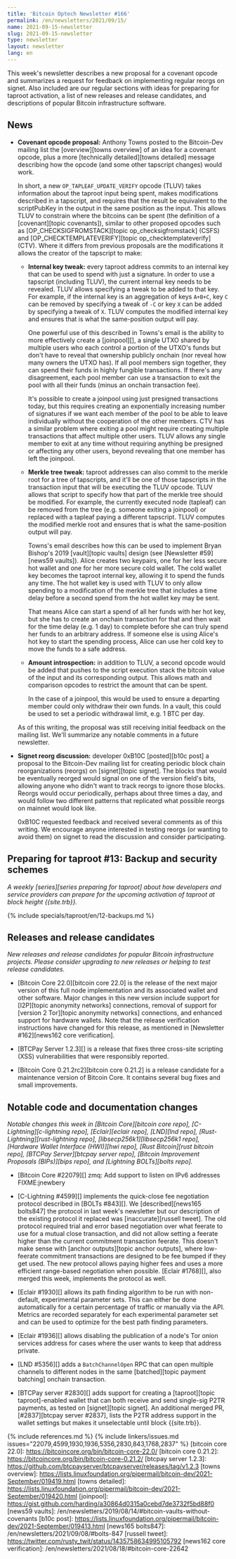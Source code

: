 ```yaml
---
title: 'Bitcoin Optech Newsletter #166'
permalink: /en/newsletters/2021/09/15/
name: 2021-09-15-newsletter
slug: 2021-09-15-newsletter
type: newsletter
layout: newsletter
lang: en
---
```

This week's newsletter describes a new proposal for a covenant opcode
and summarizes a request for feedback on implementing regular reorgs on
signet.  Also included are our regular sections with ideas for preparing
for taproot activation, a list of new releases and release candidates,
and descriptions of popular Bitcoin infrastructure software.

## News

- **Covenant opcode proposal:** Anthony Towns posted to the Bitcoin-Dev
  mailing list the [overview][towns overview] of an idea for a covenant
  opcode, plus a more [technically detailed][towns detailed] message
  describing how the opcode (and some other tapscript changes) would
  work.

    In short, a new `OP_TAPLEAF_UPDATE_VERIFY` opcode (TLUV) takes
    information about the taproot input being spent, makes modifications
    described in a tapscript, and requires that the result be equivalent
    to the scriptPubKey in the output in the same position as the input.
    This allows TLUV to constrain where the bitcoins can be spent (the
    definition of a [covenant][topic covenants]), similar to other
    proposed opcodes such as [OP_CHECKSIGFROMSTACK][topic
    op_checksigfromstack] (CSFS) and [OP_CHECKTEMPLATEVERIFY][topic
    op_checktemplateverify] (CTV).  Where it differs from previous
    proposals are the modifications it allows the creator of the
    tapscript to make:

    - **Internal key tweak:** every taproot address commits to an
      internal key that can be used to spend with just a signature.  In order to
      use a tapscript (including TLUV), the current internal key needs
      to be revealed.  TLUV allows specifying a tweak to be added to
      that key.  For example, if the internal key is an aggregation of
      keys `A+B+C`, key `C` can be removed by specifying a tweak of `-C`
      or key `X` can be added by specifying a tweak of `X`.  TLUV
      computes the modified internal key and ensures that is what the
      same-position output will pay.

      One powerful use of this described in Towns's email is the ability
      to more effectively create a [joinpool][], a single UTXO shared by
      multiple users who each control a portion of the UTXO's funds but
      don't have to reveal that ownership publicly onchain (nor reveal
      how many owners the UTXO has).  If all pool members sign together,
      they can spend their funds in highly fungible transactions.  If
      there's any disagreement, each pool member can use a transaction
      to exit the pool with all their funds (minus an onchain
      transaction fee).

      It's possible to create a joinpool using just presigned
      transactions today, but this requires creating an exponentially
      increasing number of signatures if we want each member of the pool
      to be able to leave individually without the cooperation of the
      other members.  CTV has a similar problem where exiting a pool
      might require creating multiple transactions that affect multiple
      other users.  TLUV allows any single member to exit at any time
      without requiring anything be presigned or affecting any other
      users, beyond revealing that one member has left the joinpool.

    - **Merkle tree tweak:** taproot addresses can also commit to the
      merkle root for a tree of tapscripts, and it'll be one of those
      tapscripts in the transaction input that will be executing the
      TLUV opcode.  TLUV allows that script to specify how that part of
      the merkle tree should be modified.  For example, the currently
      executed node (tapleaf) can be removed from the tree (e.g. someone
      exiting a joinpool) or replaced with a tapleaf paying a different
      tapscript.  TLUV computes the modified merkle root and ensures
      that is what the same-position output will pay.

      Towns's email describes how this can be used to implement Bryan
      Bishop's 2019 [vault][topic vaults] design (see [Newsletter
      #59][news59 vaults]).  Alice creates two keypairs, one for her
      less secure hot wallet and one for her more secure cold wallet.
      The cold wallet key becomes the taproot internal key, allowing it
      to spend the funds any time.  The hot wallet key is used with TLUV
      to only allow spending to a modification of the merkle tree that
      includes a time delay before a second spend from the hot wallet
      key may be sent.

      That means Alice can start a spend of all her funds with her hot
      key, but she has to create an onchain transaction for that and
      then wait for the time delay (e.g.  1 day) to complete before she
      can truly spend her funds to an arbitrary address.  If someone
      else is using Alice's hot key to start the spending process, Alice
      can use her cold key to move the funds to a safe address.

    - **Amount introspection:** in addition to TLUV, a second opcode
      would be added that pushes to the script execution stack the
      bitcoin value of the input and its corresponding output.  This
      allows math and comparison opcodes to restrict the amount that can
      be spent.

      In the case of a joinpool, this would be used to ensure a
      departing member could only withdraw their own funds.  In a vault,
      this could be used to set a periodic withdrawal limit, e.g. 1 BTC
      per day.

    As of this writing, the proposal was still receiving initial
    feedback on the mailing list.  We'll summarize any notable comments
    in a future newsletter.

- **Signet reorg discussion:** developer 0xB10C [posted][b10c post] a
  proposal to the Bitcoin-Dev mailing list for creating periodic block
  chain reorganizations (reorgs) on [signet][topic signet].  The blocks
  that would be eventually reorged would signal on one of the
  version field's bits, allowing anyone who didn't want to track reorgs to ignore
  those blocks.  Reorgs would occur periodically, perhaps about three
  times a day, and would follow two different patterns that replicated
  what possible reorgs on mainnet would look like.

    0xB10C requested feedback and received several comments as of this
    writing.  We encourage anyone interested in testing reorgs (or
    wanting to avoid them) on signet to read the discussion and
    consider participating.

## Preparing for taproot #13: Backup and security schemes

*A weekly [series][series preparing for taproot] about how developers
and service providers can prepare for the upcoming activation of taproot
at block height {{site.trb}}.*

{% include specials/taproot/en/12-backups.md %}

## Releases and release candidates

*New releases and release candidates for popular Bitcoin infrastructure
projects.  Please consider upgrading to new releases or helping to test
release candidates.*

- [Bitcoin Core 22.0][bitcoin core 22.0] is the release
  of the next major version of this full node implementation and its
  associated wallet and other software. Major changes in this new
  version include support for [I2P][topic anonymity networks] connections,
  removal of support for [version 2 Tor][topic anonymity networks] connections,
  and enhanced support for hardware wallets.  Note that the release
  verification instructions have changed for this release, as mentioned in
  [Newsletter #162][news162 core verification].

- [BTCPay Server 1.2.3][] is a release that fixes three cross-site
  scripting (XSS) vulnerabilities that were responsibly reported.

- [Bitcoin Core 0.21.2rc2][bitcoin core 0.21.2] is a release candidate
  for a maintenance version of Bitcoin Core.  It contains several bug
  fixes and small improvements.

## Notable code and documentation changes

*Notable changes this week in [Bitcoin Core][bitcoin core repo],
[C-Lightning][c-lightning repo], [Eclair][eclair repo], [LND][lnd repo],
[Rust-Lightning][rust-lightning repo], [libsecp256k1][libsecp256k1
repo], [Hardware Wallet Interface (HWI)][hwi repo],
[Rust Bitcoin][rust bitcoin repo], [BTCPay Server][btcpay server repo],
[Bitcoin Improvement Proposals (BIPs)][bips repo], and [Lightning
BOLTs][bolts repo].*

- [Bitcoin Core #22079][] zmq: Add support to listen on IPv6 addresses FIXME:jnewbery

- [C-Lightning #4599][] implements the quick-close fee negotiation
  protocol described in [BOLTs #843][].  We [described][news165
  bolts847] the protocol in last week's newsletter but our description
  of the existing protocol it replaced was [inaccurate][russell tweet].  The
  old protocol required trial and error based negotiation over what
  feerate to use for a mutual close transaction, and did not allow
  setting a feerate higher than the current commitment transaction
  feerate.  This doesn't make sense with [anchor outputs][topic anchor
  outputs], where low-feerate commitment transactions are designed to be
  fee bumped if they get used.  The new protocol allows paying higher
  fees and uses a more efficient range-based negotiation when possible.
  [Eclair #1768][], also merged this week, implements the protocol as well.

- [Eclair #1930][] allows its path finding algorithm to be run with non-default,
  experimental parameter sets.  This can either be done automatically for a certain percentage of
  traffic or manually via the API. Metrics are recorded separately for each
  experimental parameter set and can be used to optimize for the best path
  finding parameters.

- [Eclair #1936][] allows disabling the publication of a node's Tor
  onion services address for cases where the user wants to keep that
  address private.

- [LND #5356][] adds a `BatchChannelOpen` RPC that can open multiple
  channels to different nodes in the same [batched][topic payment
  batching] onchain transaction.

- [BTCPay server #2830][] adds support for creating a [taproot][topic
  taproot]-enabled wallet that can both receive and send single-sig P2TR
  payments, as tested on [signet][topic signet].  An additional merged
  PR, [#2837][btcpay server #2837], lists the P2TR address support in
  the wallet settings but makes it unselectable until block
  {{site.trb}}.

{% include references.md %}
{% include linkers/issues.md issues="22079,4599,1930,1936,5356,2830,843,1768,2837" %}
[bitcoin core 22.0]: https://bitcoincore.org/bin/bitcoin-core-22.0/
[bitcoin core 0.21.2]: https://bitcoincore.org/bin/bitcoin-core-0.21.2/
[btcpay server 1.2.3]: https://github.com/btcpayserver/btcpayserver/releases/tag/v1.2.3
[towns overview]: https://lists.linuxfoundation.org/pipermail/bitcoin-dev/2021-September/019419.html
[towns detailed]: https://lists.linuxfoundation.org/pipermail/bitcoin-dev/2021-September/019420.html
[joinpool]: https://gist.github.com/harding/a30864d0315a0cebd7de3732f5bd88f0
[news59 vaults]: /en/newsletters/2019/08/14/#bitcoin-vaults-without-covenants
[b10c post]: https://lists.linuxfoundation.org/pipermail/bitcoin-dev/2021-September/019413.html
[news165 bolts847]: /en/newsletters/2021/09/08/#bolts-847
[russell tweet]: https://twitter.com/rusty_twit/status/1435758634995105792
[news162 core verification]: /en/newsletters/2021/08/18/#bitcoin-core-22642
